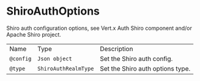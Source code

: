 # ShiroAuthOptions

Shiro auth configuration options, see Vert.x Auth Shiro component and/or
Apache Shiro project.

|           |                      |                                  |
| --------- | -------------------- | -------------------------------- |
| Name      | Type                 | Description                      |
| `@config` | `Json object`        | Set the Shiro auth config.       |
| `@type`   | `ShiroAuthRealmType` | Set the Shiro auth options type. |
